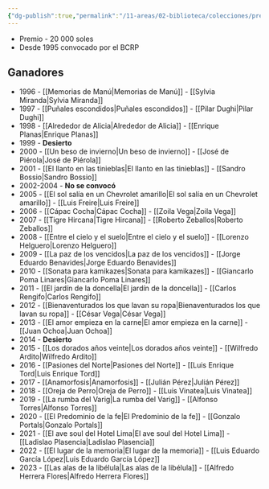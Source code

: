 ```yaml
---
{"dg-publish":true,"permalink":"/11-areas/02-biblioteca/colecciones/premio-de-novela-corta-julio-ramon-ribeyro/","noteIcon":""}
---
```



- Premio - 20 000 soles
- Desde 1995 convocado por el BCRP
## Ganadores
- 1996 - [[Memorias de Manú\|Memorias de Manú]] - [[Sylvia Miranda\|Sylvia Miranda]]
- 1997 - [[Puñales escondidos\|Puñales escondidos]] - [[Pilar Dughi\|Pilar Dughi]]
- 1998 - [[Alrededor de Alicia\|Alrededor de Alicia]] - [[Enrique Planas\|Enrique Planas]]
- 1999 - **Desierto**
- 2000 - [[Un beso de invierno\|Un beso de invierno]] - [[José de Piérola\|José de Piérola]]
- 2001 - [[El llanto en las tinieblas\|El llanto en las tinieblas]] - [[Sandro Bossio\|Sandro Bossio]]
- 2002-2004 - **No se convocó**
- 2005 - [[El sol salía en un Chevrolet amarillo\|El sol salía en un Chevrolet amarillo]] - [[Luis Freire\|Luis Freire]]
- 2006 - [[Cápac Cocha\|Cápac Cocha]] - [[Zoila Vega\|Zoila Vega]]
- 2007 - [[Tigre Hircana\|Tigre Hircana]] - [[Roberto Zeballos\|Roberto Zeballos]]
- 2008 - [[Entre el cielo y el suelo\|Entre el cielo y el suelo]] - [[Lorenzo Helguero\|Lorenzo Helguero]]
- 2009 - [[La paz de los vencidos\|La paz de los vencidos]] - [[Jorge Eduardo Benavides\|Jorge Eduardo Benavides]]
- 2010 - [[Sonata para kamikazes\|Sonata para kamikazes]] - [[Giancarlo Poma Linares\|Giancarlo Poma Linares]]
- 2011 - [[El jardín de la doncella\|El jardín de la doncella]] - [[Carlos Rengifo\|Carlos Rengifo]]
- 2012 - [[Bienaventurados los que lavan su ropa\|Bienaventurados los que lavan su ropa]] - [[César Vega\|César Vega]]
- 2013 - [[El amor empieza en la carne\|El amor empieza en la carne]] - [[Juan Ochoa\|Juan Ochoa]]
- 2014 - **Desierto**
- 2015 - [[Los dorados años veinte\|Los dorados años veinte]] - [[Wilfredo Ardito\|Wilfredo Ardito]]
- 2016 - [[Pasiones del Norte\|Pasiones del Norte]] - [[Luis Enrique Tord\|Luis Enrique Tord]]
- 2017 - [[Anamorfosis\|Anamorfosis]] - [[Julián Pérez\|Julián Pérez]]
- 2018 - [[Oreja de Perro\|Oreja de Perro]] - [[Luis Vinatea\|Luis Vinatea]]
- 2019 - [[La rumba del Varig\|La rumba del Varig]] - [[Alfonso Torres\|Alfonso Torres]]
- 2020 - [[El Predominio de la fe\|El Predominio de la fe]] - [[Gonzalo Portals\|Gonzalo Portals]]
- 2021 - [[El ave soul del Hotel Lima\|El ave soul del Hotel Lima]] - [[Ladislao Plasencia\|Ladislao Plasencia]]
- 2022 - [[El lugar de la memoria\|El lugar de la memoria]] - [[Luis Eduardo García López\|Luis Eduardo García López]]
- 2023 - [[Las alas de la libélula\|Las alas de la libélula]] - [[Alfredo Herrera Flores\|Alfredo Herrera Flores]]